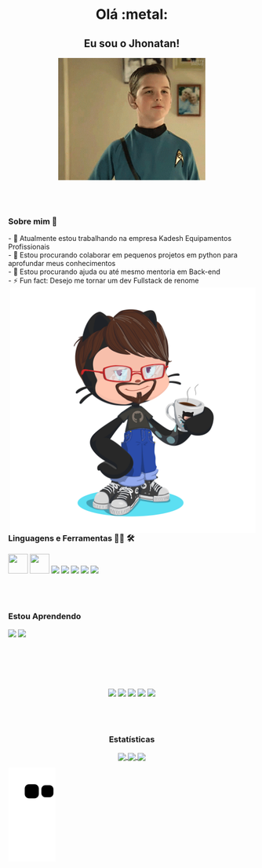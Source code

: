 <div>
  <h1 align="center"> Olá :metal: </h1>
  
  <h2 align="center"> Eu sou o Jhonatan! </h2>
</div>

<div align="center">
<img hight="200" width="300" alt="GIF" align="center" src="assests/young-sheldon-spock.gif">
</div>

</br>
</br>
</br>

<div>
   <h3>Sobre mim 💬</h3>  
- 🔭 Atualmente estou trabalhando na empresa Kadesh Equipamentos Profissionais  </br>
- 👯 Estou procurando colaborar em pequenos projetos em python para aprofundar meus conhecimentos  </br>
- 🤔 Estou procurando ajuda ou até mesmo mentoria em Back-end  </br>
- ⚡ Fun fact: Desejo me tornar um dev Fullstack de renome
</div>

<img heigth="1000" width="500" align="right" src="assests/octocat-1689183443436.png">

</br>
</br>
</br>

<div>
  <h3> Linguagens e Ferramentas 👨‍💻 🛠 </h3>
  
  <img width="40" height="40" src="https://cdn.jsdelivr.net/gh/devicons/devicon/icons/python/python-original.svg" />
  <img width="40" height="40" src="https://cdn.jsdelivr.net/gh/devicons/devicon/icons/pycharm/pycharm-original.svg" />
  <img width="40" heigth="40" src="https://cdn.jsdelivr.net/gh/devicons/devicon/icons/git/git-original.svg" />
  <img width="40" heigth="40" src="https://cdn.jsdelivr.net/gh/devicons/devicon/icons/github/github-original.svg" />
  <img width="40" heigth="40" src="https://cdn.jsdelivr.net/gh/devicons/devicon/icons/mysql/mysql-original.svg" />
  <img width="40" heigth="40" src="https://cdn.jsdelivr.net/gh/devicons/devicon/icons/postgresql/postgresql-plain.svg" />
  <img width="40" heigth="40" src="https://cdn.jsdelivr.net/gh/devicons/devicon/icons/vscode/vscode-original.svg" />
</div>

</br>
</br>
</br>

<div>
  <h3>Estou Aprendendo</h3>
  
  <img width="50" heigth="50" src="https://cdn.jsdelivr.net/gh/devicons/devicon/icons/python/python-original-wordmark.svg" />
  <img width="60" heigth="60" src="https://cdn.jsdelivr.net/gh/devicons/devicon/icons/git/git-original-wordmark.svg" />
</div>

</br>
</br>
</br>

<div align="center"> </br></br></br>
<a href="https://www.youtube.com/@sabugo1176" target="_blank"><img src="https://img.shields.io/badge/YouTube-FF0000?style=for-the-badge&logo=youtube&logoColor=white" target="_blank"></a>
<a href="https://instagram.com/jhonatan_ods0" target="_blank"><img src="https://img.shields.io/badge/-Instagram-%23E4405F?style=for-the-badge&logo=instagram&logoColor=white" target="_blank"></a>
<a href="https://www.twitch.tv/xabugo" target="_blank"><img src="https://img.shields.io/badge/Twitch-9146FF?style=for-the-badge&logo=twitch&logoColor=white" target="_blank"></a>
<a href = "mailto:jhonatan.ods15@gmail.com"><img src="https://img.shields.io/badge/Gmail-D14836?style=for-the-badge&logo=gmail&logoColor=white" target="_blank"></a>
<a href="https://www.linkedin.com/in/jhonatan-oliveira-dos-santos-454850181" target="_blank"><img src="https://img.shields.io/badge/-LinkedIn-%230077B5?style=for-the-badge&logo=linkedin&logoColor=white" target="_blank"></a>   
</div>

</br>
</br>
</br>

<div align="center">
  <h3> Estatísticas </h3>
  <a href="https://github.com/JhonatanSabugo">
  <img height="180em"   align="center" src="https://github-readme-stats.vercel.app/api?username=JhonatanSabugo&show_icons=true&theme=react&include_all_commits=true&count_private=true"/>
  <img height="180em"  align="center" src="https://github-readme-stats.vercel.app/api/top-langs/?username=JhonatanSabugo&layout=compact&langs_count=7&theme=react" />
  <img height="180em"  align="center" src="https://github-readme-stats.vercel.app/api/pin/?username=JhonatanSabugo&repo=JhonatanSabugo&theme=react" />  
</div>

![snake gif](https://github.com/JhonatanSabugo/JhonatanSabugo/blob/output/github-contribution-grid-snake.svg)
